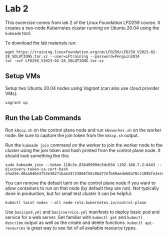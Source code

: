 # Lab 2
This excercise comes from lab 2 of the Linux Foundation LFD259 course. It creates a two-node Kubernetes cluster running on 
Ubuntu 20.04 using the `kubeadm` tool.

To download the lab materials run:
```
wget https://training.linuxfoundation.org/cm/LFD259/LFD259_V2023-02-28_SOLUTIONS.tar.xz --user=LFtraining --password=Penguin2014
tar -xvf LFD259_V2023-02-28_SOLUTIONS.tar.xz
```

## Setup VMs
Setup two Ubuntu 20.04 nodes using Vagrant (can also use cloud provider VMs).

```
vagrant up
```

## Run the Lab Commands
Run `k8scp.sh` on the control plane node and run `k8sworker.sh` on the worker node. Be sure to capture the join token from the `k8scp.sh` output.

Run the `kubeadm join` command on the worker to join the worker node to the cluster using the join token and hash printed from the control plane node. It should look something like this
```
sudo kubeadm join --token 118c3e.83b49999dc5dc034 \192.168.7.2:6443 --discovery-token-ca-cert-hash sha256:40aa946e3f53e38271bae24723866f56c86d77efb49aedeb8a70cc189bfe2e1d
```

You can remove the default taint on the control plane node if you want to allow containers to run on that node (by default they are not). Not typically done in production, but for small test cluster it can be helpful.
```
kubectl taint nodes --all node-role.kubernetes.io/control-plane
```

Use `basicpod.yml` and `basicservice.yml` manifests to deploy basic pod and service for a web server. Get familiar with `kubectl get` and `kubectl describe` output as well as the create and delete functions. `kubectl api-resources` is great way to see list of all available resource types.
